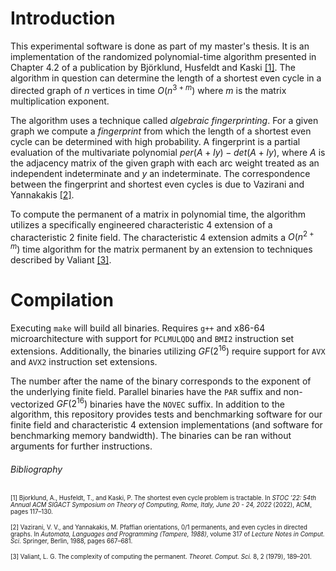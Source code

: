 # Introduction
This experimental software is done as part of my master's thesis. It is an implementation of the randomized polynomial-time algorithm presented in Chapter 4.2 of a publication by Björklund, Husfeldt and Kaski [[1]](https://doi.org/10.1145/3519935.3520030). The algorithm in question can determine the length of a shortest even cycle in a directed graph of $n$ vertices in time $O(n^{3+m})$ where $m$ is the matrix multiplication exponent.

The algorithm uses a technique called *algebraic fingerprinting*. For a given graph we compute a *fingerprint* from which the length of a shortest even cycle can be determined with high probability. A fingerprint is a partial evaluation of the multivariate polynomial $per(A + Iy) - det(A + Iy)$, where $A$ is the adjacency matrix of the given graph with each arc weight treated as an independent indeterminate and $y$ an indeterminate. The correspondence between the fingerprint and shortest even cycles is due to Vazirani and Yannakakis [[2]](https://doi.org/10.1016/0166-218X(89)90053-X).

To compute the permanent of a matrix in polynomial time, the algorithm utilizes a specifically engineered characteristic 4 extension of a characteristic 2 finite field. The characteristic 4 extension admits a $O(n^{2+m})$ time algorithm for the matrix permanent by an extension to techniques described by Valiant [[3]](https://doi.org/10.1016/0304-3975(79)90044-6).

# Compilation
Executing `make` will build all binaries. Requires `g++` and x86-64 microarchitecture with support for `PCLMULQDQ` and `BMI2` instruction set extensions. Additionally, the binaries utilizing $GF(2^{16})$ require support for `AVX` and `AVX2` instruction set extensions.

The number after the name of the binary corresponds to the exponent of the underlying finite field. Parallel binaries have the `PAR` suffix and non-vectorized $GF(2^{16})$ binaries have the `NOVEC` suffix. In addition to the algorithm, this repository provides tests and benchmarking software for our finite field and characteristic 4 extension implementations (and software for benchmarking memory bandwidth). The binaries can be ran without arguments for further instructions.

###### Bibliography
<sup><sub>
[1] Bjorklund, A., Husfeldt, T., and Kaski, P. The shortest even
cycle problem is tractable. In *STOC ’22: 54th Annual ACM SIGACT
Symposium on Theory of Computing, Rome, Italy, June 20 - 24, 2022*
(2022), ACM, pages 117–130.
</sub></sup>

<sup><sub>
[2] Vazirani, V. V., and Yannakakis, M. Pfaffian orientations, 0/1
permanents, and even cycles in directed graphs. In *Automata, Languages
and Programming (Tampere, 1988)*, volume 317 of *Lecture Notes in
Comput. Sci.* Springer, Berlin, 1988, pages 667–681.
</sub></sup>

<sup><sub>
[3] Valiant, L. G. The complexity of computing the permanent. *Theoret.
Comput. Sci.* 8, 2 (1979), 189–201.
</sub></sup>
